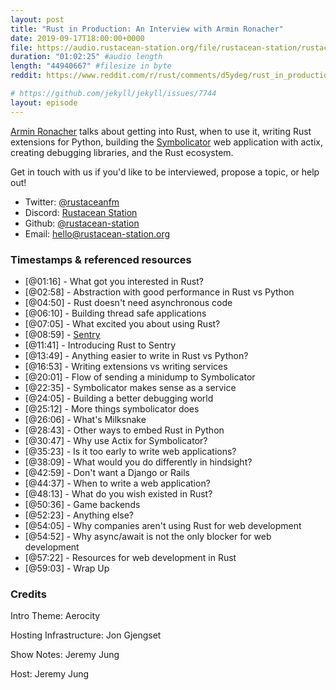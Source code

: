 ```yaml
---
layout: post
title: "Rust in Production: An Interview with Armin Ronacher"
date: 2019-09-17T18:00:00+0000
file: https://audio.rustacean-station.org/file/rustacean-station/rustacean-station-e004-rust-in-production-armin-ronacher.mp3
duration: "01:02:25" #audio length
length: "44940667" #filesize in byte
reddit: https://www.reddit.com/r/rust/comments/d5ydeg/rust_in_production_an_interview_with_armin/

# https://github.com/jekyll/jekyll/issues/7744
layout: episode
---
```


[Armin Ronacher](https://twitter.com/mitsuhiko) talks about getting into Rust, when to use it, writing Rust extensions for Python, building the [Symbolicator](https://github.com/getsentry/symbolicator) web application with actix, creating debugging libraries, and the Rust ecosystem.

Get in touch with us if you'd like to be interviewed, propose a topic, or help out!

 - Twitter: [@rustaceanfm](https://twitter.com/rustaceanfm)
 - Discord: [Rustacean Station](https://discord.gg/cHc3Gyc)
 - Github: [@rustacean-station](https://github.com/rustacean-station/)
 - Email: [hello@rustacean-station.org](mailto:hello@rustacean-station.org)

### Timestamps & referenced resources

* [@01:16] - What got you interested in Rust?
* [@02:58] - Abstraction with good performance in Rust vs Python
* [@04:50] - Rust doesn't need asynchronous code
* [@06:10] - Building thread safe applications
* [@07:05] - What excited you about using Rust?
* [@08:59] - [Sentry](https://sentry.io/welcome/)
* [@11:41] - Introducing Rust to Sentry
* [@13:49] - Anything easier to write in Rust vs Python?
* [@16:53] - Writing extensions vs writing services
* [@20:01] - Flow of sending a minidump to Symbolicator
* [@22:35] - Symbolicator makes sense as a service
* [@24:05] - Building a better debugging world
* [@25:12] - More things symbolicator does
* [@26:06] - What's Milksnake
* [@28:43] - Other ways to embed Rust in Python
* [@30:47] - Why use Actix for Symbolicator?
* [@35:23] - Is it too early to write web applications?
* [@38:09] - What would you do differently in hindsight?
* [@42:59] - Don't want a Django or Rails
* [@44:37] - When to write a web application?
* [@48:13] - What do you wish existed in Rust?
* [@50:36] - Game backends
* [@52:23] - Anything else?
* [@54:05] - Why companies aren't using Rust for web development
* [@54:52] - Why async/await is not the only blocker for web development
* [@57:22] - Resources for web development in Rust
* [@59:03] - Wrap Up

### Credits

Intro Theme: Aerocity

Hosting Infrastructure: Jon Gjengset

Show Notes: Jeremy Jung

Host: Jeremy Jung
